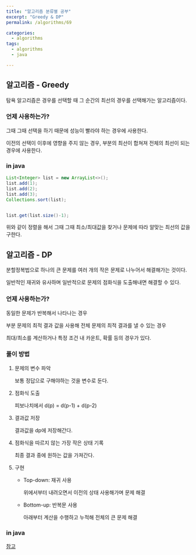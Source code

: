 ```yaml
---
title: "알고리즘 분류별 공부"
excerpt: "Greedy & DP"
permalink: /algorithms/69

categories:
  - algorithms
tags:
  - algorithms
  - java

---
```



## 알고리즘 - Greedy

탐욕 알고리즘은 경우를 선택할 때 그 순간의 최선의 경우를 선택해가는 알고리즘이다.



### 언제 사용하는가?

그때 그때 선택을 하기 때문에 성능이 빨라야 하는 경우에 사용한다.

이전의 선택이 이후에 영향을 주지 않는 경우, 부분의 최선이 합쳐져 전체의 최선이 되는 경우에 사용한다.



### in java

```java
List<Integer> list = new ArrayList<>();
list.add(1);
list.add(2);
list.add(3);
Collections.sort(list);


list.get(list.size()-1);
```

위와 같이 정렬을 해서 그때 그때 최소/최대값을 찾거나 문제에 따라 알맞는 최선의 값을 구한다.




## 알고리즘 - DP

분할정복법으로 하나의 큰 문제를 여러 개의 작은 문제로 나누어서 해결해가는 것이다.

일반적인 재귀와 유사하며 일반적으로 문제의 점화식을 도출해내면 해결할 수 있다.



### 언제 사용하는가?

동일한 문제가 반복해서 나타나는 경우

부분 문제의 최적 결과 값을 사용해 전체 문제의 최적 결과를 낼 수 있는 경우

최대/최소를 계산하거나 특정 조건 내 카운트, 확률 등의 경우가 있다.



### 풀이 방법

1. 문제의 변수 파악

   보통 정답으로 구해야하는 것을 변수로 둔다.

2. 점화식 도출

   피보나치에서 d(p) = d(p-1) + d(p-2)

3. 결과값 저장

   결과값을 dp에 저장해간다.

4. 점화식을 따르지 않는 가장 작은 상태 기록

   최종 결과 중에 원하는 값을 가져간다.

5. 구현

    - Top-down: 재귀 사용

      위에서부터 내려오면서 이전의 상태 사용해가며 문제 해결

    - Bottom-up: 반복문 사용

      아래부터 계산을 수행하고 누적해 전체의 큰 문제 해결



### in java

[참고](https://hongjw1938.tistory.com/47)


